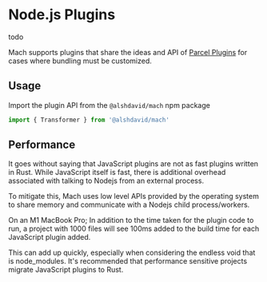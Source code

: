 # Node.js Plugins

todo

Mach supports plugins that share the ideas and API of [Parcel Plugins](https://parceljs.org/features/plugins) for cases where bundling must be customized.

## Usage

Import the plugin API from the `@alshdavid/mach` npm package

```javascript
import { Transformer } from '@alshdavid/mach'
```

## Performance

It goes without saying that JavaScript plugins are not as fast plugins written in Rust. While JavaScript itself is fast, there is additional overhead associated with talking to Nodejs from an external process.

To mitigate this, Mach uses low level APIs provided by the operating system to share memory and communicate with a Nodejs child process/workers.

On an M1 MacBook Pro; In addition to the time taken for the plugin code to run, a project with 1000 files will see 100ms added to the build time for each JavaScript plugin added.

This can add up quickly, especially when considering the endless void that is node_modules. It's recommended that performance sensitive projects migrate JavaScript plugins to Rust.